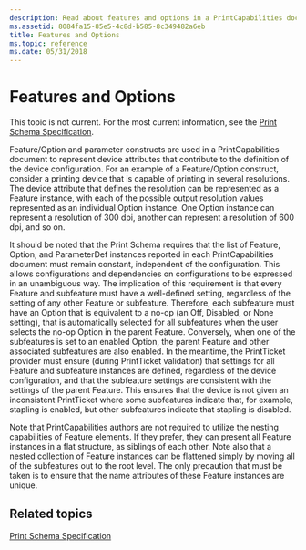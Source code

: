 ```yaml
---
description: Read about features and options in a PrintCapabilities document. This topic isn't current. For the most current information, see the Print Schema Specification.
ms.assetid: 8084fa15-85e5-4c8d-b585-8c349482a6eb
title: Features and Options
ms.topic: reference
ms.date: 05/31/2018
---
```


# Features and Options

This topic is not current. For the most current information, see the [Print Schema Specification](https://download.microsoft.com/download/D/E/C/DECA6E6B-3E81-48E7-B7EF-6D92A547D03C/print-schema-spec-2-0.zip).

Feature/Option and parameter constructs are used in a PrintCapabilities document to represent device attributes that contribute to the definition of the device configuration. For an example of a Feature/Option construct, consider a printing device that is capable of printing in several resolutions. The device attribute that defines the resolution can be represented as a Feature instance, with each of the possible output resolution values represented as an individual Option instance. One Option instance can represent a resolution of 300 dpi, another can represent a resolution of 600 dpi, and so on.

It should be noted that the Print Schema requires that the list of Feature, Option, and ParameterDef instances reported in each PrintCapabilities document must remain constant, independent of the configuration. This allows configurations and dependencies on configurations to be expressed in an unambiguous way. The implication of this requirement is that every Feature and subfeature must have a well-defined setting, regardless of the setting of any other Feature or subfeature. Therefore, each subfeature must have an Option that is equivalent to a no-op (an Off, Disabled, or None setting), that is automatically selected for all subfeatures when the user selects the no-op Option in the parent Feature. Conversely, when one of the subfeatures is set to an enabled Option, the parent Feature and other associated subfeatures are also enabled. In the meantime, the PrintTicket provider must ensure (during PrintTicket validation) that settings for all Feature and subfeature instances are defined, regardless of the device configuration, and that the subfeature settings are consistent with the settings of the parent Feature. This ensures that the device is not given an inconsistent PrintTicket where some subfeatures indicate that, for example, stapling is enabled, but other subfeatures indicate that stapling is disabled.

Note that PrintCapabilities authors are not required to utilize the nesting capabilities of Feature elements. If they prefer, they can present all Feature instances in a flat structure, as siblings of each other. Note also that a nested collection of Feature instances can be flattened simply by moving all of the subfeatures out to the root level. The only precaution that must be taken is to ensure that the name attributes of these Feature instances are unique.

## Related topics

<dl> <dt>

[Print Schema Specification](https://download.microsoft.com/download/D/E/C/DECA6E6B-3E81-48E7-B7EF-6D92A547D03C/print-schema-spec-2-0.zip)
</dt> </dl>

 

 



